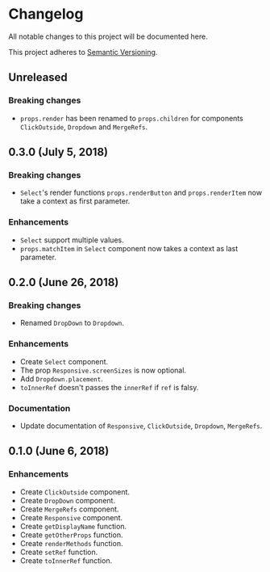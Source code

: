 <!--
  When editing this file keep in mind to:
  * Prefer clear English sentences to short abbreviations.
  * Keep the sections sorted in the same order:
    1. Breaking changes
    2. Enhancements
    3. Bug fixes
    4. Documentation
  * Put all unreleased changes in the top level "Unreleased" section.
-->

# Changelog

All notable changes to this project will be documented here.

This project adheres to [Semantic Versioning](http://semver.org/spec/v2.0.0.html).

## Unreleased

### Breaking changes

- `props.render` has been renamed to `props.children` for components `ClickOutside`, `Dropdown` and `MergeRefs`.

## 0.3.0 (July 5, 2018)

### Breaking changes

- `Select`'s render functions `props.renderButton` and `props.renderItem` now take a context as first parameter.

### Enhancements

- `Select` support multiple values.
- `props.matchItem` in `Select` component now takes a context as last parameter.

## 0.2.0 (June 26, 2018)

### Breaking changes

- Renamed `DropDown` to `Dropdown`.

### Enhancements

- Create `Select` component.
- The prop `Responsive.screenSizes` is now optional.
- Add `Dropdown.placement`.
- `toInnerRef` doesn't passes the `innerRef` if `ref` is falsy.

### Documentation

- Update documentation of `Responsive`, `ClickOutside`, `Dropdown`, `MergeRefs`.

## 0.1.0 (June 6, 2018)

### Enhancements

- Create `ClickOutside` component.
- Create `DropDown` component.
- Create `MergeRefs` component.
- Create `Responsive` component.
- Create `getDisplayName` function.
- Create `getOtherProps` function.
- Create `renderMethods` function.
- Create `setRef` function.
- Create `toInnerRef` function.
